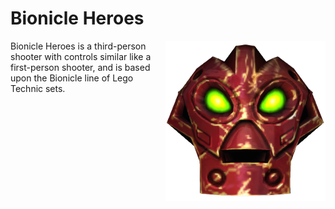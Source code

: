 Bionicle Heroes
============
<img align="right" src="https://raw.githubusercontent.com/AlubJ/TTGames-LEGO-Documentation/main/media/icons/Bionicle_Heroes.png" alt="Bionicle Heroes icon" width="256"/>
Bionicle Heroes is a third-person shooter with controls similar like a first-person shooter, and is based upon the Bionicle line of Lego Technic sets.